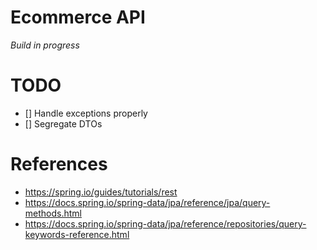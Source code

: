 # Ecommerce API
_Build in progress_

# TODO
- [] Handle exceptions properly
- [] Segregate DTOs

# References
- https://spring.io/guides/tutorials/rest
- https://docs.spring.io/spring-data/jpa/reference/jpa/query-methods.html
- https://docs.spring.io/spring-data/jpa/reference/repositories/query-keywords-reference.html